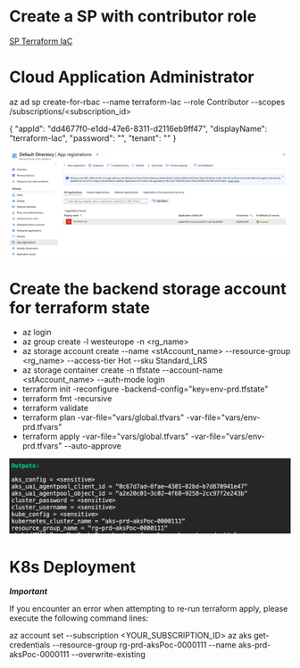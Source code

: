 # Create a SP with contributor role 
[SP Terraform IaC](https://learn.microsoft.com/en-us/azure/aks/learn/quick-kubernetes-deploy-terraform?tabs=bash&pivots=development-environment-azure-cli#specify-service-principal-credentials-in-a-terraform-provider-block)
# Cloud Application Administrator
az ad sp create-for-rbac --name terraform-Iac --role Contributor --scopes /subscriptions/<subscription_id>

{
  "appId": "dd4677f0-e1dd-47e6-8311-d2116eb9ff47",
  "displayName": "terraform-Iac",
  "password": "<Password>",
  "tenant": "<tenantID>"
}


![alt text](image.png)

# Create the backend storage account for terraform state


- az login 
- az group create -l westeurope -n <rg_name>
- az storage account create --name <stAccount_name> --resource-group <rg_name> --access-tier Hot --sku Standard_LRS
- az storage container create -n tfstate --account-name <stAccount_name> --auth-mode login
- terraform init -reconfigure -backend-config="key=env-prd.tfstate"
- terraform fmt -recursive
- terraform validate
- terraform plan -var-file="vars/global.tfvars" -var-file="vars/env-prd.tfvars"
- terraform apply -var-file="vars/global.tfvars" -var-file="vars/env-prd.tfvars" --auto-approve

![alt text](image-1.png)

# K8s Deployment

***Important***

If you encounter an error when attempting to re-run terraform apply, please execute the following command lines:


az account set --subscription <YOUR_SUBSCRIPTION_ID>
az aks get-credentials --resource-group rg-prd-aksPoc-0000111 --name aks-prd-aksPoc-0000111 --overwrite-existing
#